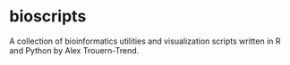 # bioscripts
A collection of bioinformatics utilities and visualization scripts written in R and Python by Alex Trouern-Trend.
